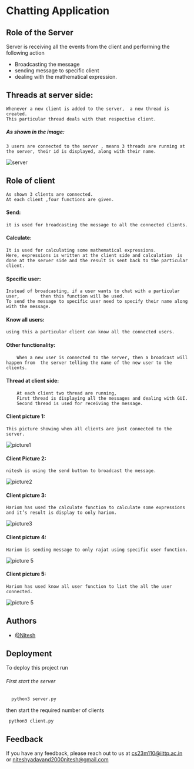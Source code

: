 
# Chatting Application




## Role of the Server
Server is receiving all the events from the client and performing the following	action
 - Broadcasting the message
 - sending message to specific client 
 - dealing with the mathematical expression.
## Threads at server side:
    Whenever a new client is added to the server,  a new thread is created.  
    This particular thread deals with that respective client.  
##### As shown in the image:  
    3 users are connected to the server , means 3 threads are running at the server, their id is displayed, along with their name.
![server](https://lh3.googleusercontent.com/pw/AP1GczOlmnwgrdK2ctVt5EuELj8njLVZHNGwWRYI8xdxSTX0ury8-WueSzlHMz_n3xA3DjG6ZmnSG7oHNff-ICchfWIo7KLIHQKQ9jmBmJDvFhyIvhLCA6eG3g-YmSfc4YLTqJguaCkE-SMSThj8Gst6kNUw=w963-h513-s-no-gm?authuser=1)

## Role of client
    As shown 3 clients are connected.  
    At each client ,four functions are given.  
#### Send: 
    it is used for broadcasting the message to all the connected clients.  
#### Calculate:  
    It is used for calculating some mathematical expressions.  
    Here, expressions is written at the client side and calculation  is done at the server side and the result is sent back to the particular client.  
#### Specific user:  
    Instead of broadcasting, if a user wants to chat with a particular user,        then this function will be used.   
    To send the message to specific user need to specify their name along with the message.  
#### Know all users: 
    using this a particular client can know all the connected users.

#### Other functionality:
		When a new user is connected to the server, then a broadcast will happen from  the server telling the name of the new user to the clients.
#### Thread at client side:
		At each client two thread are running,
		First thread is displaying all the messages and dealing with GUI.  
		Second thread is used for receiving the message.

#### Client picture 1: 
    This picture showing when all clients are just connected to the server.
![picture1](https://lh3.googleusercontent.com/pw/AP1GczOb9UN9yTaU8L-dxgNl16BOIRU2gAMnGcd78RjjclE3O8QdUWx0oY5NjFhC-S9XRKox87idzrQPJ1IZqyspKHnpa4hyJ-7t45-DPjeufQn3QQoYDQ6nJ2F-swAmmJLhOnsKViyEhm9rO6CEXwhkXSgw=w1094-h615-s-no-gm?authuser=1)

#### Client Picture 2: 
    nitesh is using the send button to broadcast the message.

![picture2](https://lh3.googleusercontent.com/pw/AP1GczPWfnKE-K-x32aC9ip10PGF_5J8yCn5XxgfEuOGucp_Y9nrIApadix1gVm_2ZTC36i0nQd7OItGdcohCUGbXem6FL3IlXbwthSaAezrtbBUhpm5mvXNaz9M8i67MwY1c3OLlmOvB2jkxv3lnxL4Gf2c=w1094-h615-s-no-gm?authuser=1)

#### Client picture 3:
    Hariom has used the calculate function to calculate some expressions and it’s result is display to only hariom.

![picture3](https://lh3.googleusercontent.com/pw/AP1GczPLnkNP-LFuzmr9vnMEDm5IObFJvP8W1F8n8_NEIW-9hWvpUWhRoeDOXS_Mt3hylig8JemxdP3Ri-EV9-_NiuZefVZQiLm7oQunyDsz24pMwuY2aWu2pOThwiFO0GyFIHVG9KDIqwCUFcnfs22Syqmu=w1094-h615-s-no-gm?authuser=1)


#### Client picture 4:
    Hariom is sending message to only rajat using specific user function.
![picture 5](https://lh3.googleusercontent.com/pw/AP1GczNLiA16CHW5Ifo93A1c6taP9TxzYX_G54JuLu_i2tjaMukyL70btJ4eOjionFNU_TW29ZpQcYTMO9dPYsdgFl-0X8pBcOTos0Ktzj2Njr_JJzKEtgCZ_ePi6ZDbr6xYJr1BPlL-wvIsXjPBqtIpaEyF=w1094-h615-s-no-gm?authuser=1)

#### Client picture 5:
    Hariom has used know all user function to list the all the user connected.
![picture 5](https://lh3.googleusercontent.com/pw/AP1GczPKUQaq0uDVTNWnsFRhDfw-7Isx0f9r94DYHRktQIYQet8DJApYbfQRmG9YVE8SZwodUvxe3FsRLjCycgkZ7fi5DucboXG5tiTUdYsCNTnUDCWznoAQWaDkBho-daRtSNgz63FSZ44H5_-rye2Q4_aD=w1094-h615-s-no-gm?authuser=1)


## Authors

- [@Nitesh](https://www.linkedin.com/in/nitesh-yadav-b8847616b/)


## Deployment

To deploy this project run  
###### First start the server
```bash
  python3 server.py
```
then start the required number of clients

```bash
 python3 client.py
```

## Feedback

If you have any feedback, please reach out to us at     cs23m110@iittp.ac.in   
or niteshyadavand2000nitesh@gmail.com
    

